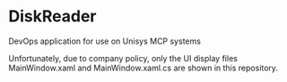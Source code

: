 # DiskReader
DevOps application for use on Unisys MCP systems

Unfortunately, due to company policy, only the UI display files MainWindow.xaml and MainWindow.xaml.cs are shown in this repository.
